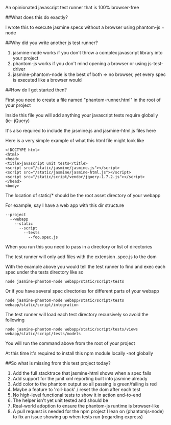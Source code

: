 
An opinionated javascript test runner that is 100% browser-free

##What does this do exactly?

I wrote this to execute jasmine specs without a browser using phantom-js + node

##Why did you write another js test runner?

1. jasmine-node works if you don't throw a complex javascript library into your project
2. phantom-js works if you don't mind opening a browser or using js-test-driver
3. jasmine-phantom-node is the best of both => no browser, yet every spec is executed like a browser would

##How do I get started then?

First you need to create a file named "phantom-runner.html" in the root of your project

Inside this file you will add anything your javascript tests require globally (ie- jQuery)

It's also required to include the jasmine.js and jasmine-html.js files here

Here is a very simple example of what this html file might look like

    <!DOCTYPE html>
    <html>
    <head>
    <title>javascript unit tests</title>
    <script src="/static/jasmine/jasmine.js"></script>
    <script src="/static/jasmine/jasmine-html.js"></script>
    <script src="/static/script/vendor/jquery-1.7.2.js"></script>
    </head>
    <body>

The location of static/* should be the root asset directory of your webapp

For example, say I have a web app with this dir structure

    --project
      --webapp
        --static
          --script
            --tests
              --foo.spec.js

When you run this you need to pass in a directory or list of directories

The test runner will only add files with the extension .spec.js to the dom

With the example above you would tell the test runner to find and exec each spec under the tests directory like so

    node jasmine-phantom-node webapp/static/script/tests

Or if you have several spec directories for different parts of your webapp

    node jasmine-phantom-node webapp/static/script/tests webapp/static/script/integration

The test runner will load each test directory recursively so avoid the following

    node jasmine-phantom-node webapp/static/script/tests/views webapp/static/script/tests/models

You will run the command above from the root of your project

At this time it's required to install this npm module locally -not globally

##So what is missing from this test project today?

1. Add the full stacktrace that jasmine-html shows when a spec fails
2. Add support for the junit xml reporting built into jasmine already
3. Add color to the phantom output so all passing is green/failing is red
4. Maybe a feature to 'roll-back' / reset the dom after each test
5. No high-level functional tests to show it in action end-to-end
6. The helper isn't yet unit tested and should be
7. Real-world adoption to ensure the phantom-js runtime is browser-like
8. A pull request is needed for the npm project I lean on (phantomjs-node) to fix an issue showing up when tests run (regarding express)
